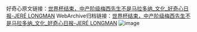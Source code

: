 好奇心原文链接：[世界杯结束，中产阶级梅西先生不是马拉多纳_文化_好奇心日报-JERÉ LONGMAN](https://www.qdaily.com/articles/1455.html)
WebArchive归档链接：[世界杯结束，中产阶级梅西先生不是马拉多纳_文化_好奇心日报-JERÉ LONGMAN](http://web.archive.org/web/20190623145910/https://www.qdaily.com/articles/1455.html)
![image](http://ww3.sinaimg.cn/large/007d5XDply1g3v4f7g2x1j30u075ke82)